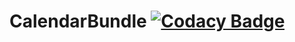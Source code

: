 # CalendarBundle [![Codacy Badge](https://app.codacy.com/project/badge/Grade/9566d9eb892a4f6fb84b4f15902274bc)](https://app.codacy.com/gh/CommonGateway/CalendarBundle/dashboard?utm_source=gh&utm_medium=referral&utm_content=&utm_campaign=Badge_grade)

